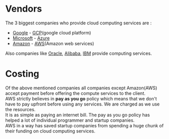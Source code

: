 # Vendors<br/>
The 3 biggest companies who provide cloud computing services are : <br>
- [Google](http://google.com) - [GCP](https://cloud.google.com/)(google cloud platform)
- [Microsoft](https://www.microsoft.com/en-in/) - [Azure](https://azure.microsoft.com/en-in/free/search/?&OCID=AID2000081_SEM_XihkhQAAAUQEippK:20200504114416:s&msclkid=8a983000d94b1fa227c46eb0d941e8ed&ef_id=XihkhQAAAUQEippK:20200504114416:s&dclid=CjkKEQjw-r71BRCQ0dr4q9WfhYkBEiQA3frQOWvGriSSJKMmcG8sEj4mQMQXeWC14lV7i-8xHucOK-7w_wcB)
- [Amazon](http://www.amazon.com) - [AWS](https://aws.amazon.com/)(Amazon web services)<br/>

Also companies like [Oracle](http://www.oracle.com), [Alibaba](http://www.alibaba.com), [IBM](http://www.ibm.com) provide computing services.

# Costing
Of the above mentioned companies all companies except Amazon(AWS) accept payment before offering the compute services to the client.<br/>
AWS strictly believes in **pay as you go** policy which means that we don't have to pay upfront before using any services. We are charged as we use the resources.<br/>
It is as simple as paying an internet bill.
The pay as you go policy has helped a lot of individual programmer and startup companies.<br/>
AWS in a way has saved startup companies from spending a huge chunk of their funding on cloud computing services.<br/>
